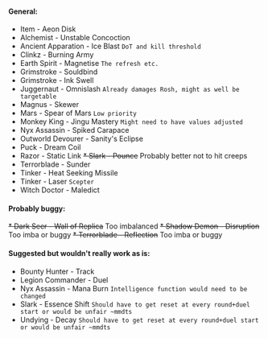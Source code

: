 #### General:
* Item - Aeon Disk
* Alchemist - Unstable Concoction
* Ancient Apparation - Ice Blast `DoT and kill threshold`
* Clinkz - Burning Army
* Earth Spirit - Magnetise `The refresh etc.`
* Grimstroke - Souldbind
* Grimstroke - Ink Swell
* Juggernaut - Omnislash `Already damages Rosh, might as well be targetable`
* Magnus - Skewer
* Mars - Spear of Mars `Low priority`
* Monkey King - Jingu Mastery `Might need to have values adjusted`
* Nyx Assassin - Spiked Carapace
* Outworld Devourer - Sanity's Eclipse
* Puck - Dream Coil
* Razor - Static Link
~~* Slark - Pounce~~ Probably better not to hit creeps
* Terrorblade - Sunder
* Tinker - Heat Seeking Missile
* Tinker - Laser `Scepter`
* Witch Doctor - Maledict

#### Probably buggy:
~~* Dark Seer - Wall of Replica~~ Too imbalanced
~~* Shadow Demon - Disruption~~ Too imba or buggy
~~* Terrorblade - Reflection~~ Too imba or buggy

#### Suggested but wouldn't really work as is:
* Bounty Hunter - Track
* Legion Commander - Duel
* Nyx Assassin - Mana Burn `Intelligence function would need to be changed`
* Slark - Essence Shift `Should have to get reset at every round+duel start or would be unfair ~mmdts`
* Undying - Decay `Should have to get reset at every round+duel start or would be unfair ~mmdts`
